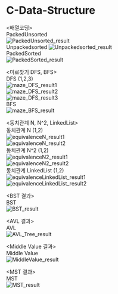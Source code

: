 # C-Data-Structure

<배열코딩>
<br/>
PackedUnsorted
<br/>
![PackedUnsorted_result](https://user-images.githubusercontent.com/79328858/170777133-bd1d40d5-d5f1-4966-b4a4-9cfbd613cad7.JPG)
<br/>
Unpackedsorted
![Unpackedsorted_result](https://user-images.githubusercontent.com/79328858/170777136-295ace10-d2a6-43ae-9d2c-35c6a6bb4b58.JPG)
<br/>
PackedSorted
<br/>
![PackedSorted_result](https://user-images.githubusercontent.com/79328858/170777137-2acc998a-bdc9-4e00-9549-64087956aec5.JPG)
<br/>


<미로찾기 DFS, BFS>
<br/>
DFS (1,2,3)
<br/>
![maze_DFS_result1](https://user-images.githubusercontent.com/79328858/170777189-936ed9fa-2a7a-418a-a430-8a3394bc4cd2.JPG)
<br/>
![maze_DFS_result2](https://user-images.githubusercontent.com/79328858/170777194-e7189cc7-fa71-4464-b946-baa0c390efa0.JPG)
<br/>
![maze_DFS_result3](https://user-images.githubusercontent.com/79328858/170777196-4c139808-cd79-4aa1-93fd-c6dfcfecf37d.JPG)
<br/>
BFS
<br/>
![maze_BFS_result](https://user-images.githubusercontent.com/79328858/170777197-cc5eed62-94e1-463e-bd16-7e720226b1c3.JPG)
<br/>



<동치관계 N, N^2, LinkedList>
<br/>
동치관계 N (1,2)
<br/>
![equivalenceN_result1](https://user-images.githubusercontent.com/79328858/170777283-098815e5-916d-4f0c-b332-78053a10720f.JPG)
<br/>
![equivalenceN_result2](https://user-images.githubusercontent.com/79328858/170777287-3399840c-9935-4066-ba36-e9b4eec8d085.JPG)
<br/>
동치관계 N^2 (1,2)
<br/>
![equivalenceN2_result1](https://user-images.githubusercontent.com/79328858/170777288-45af8a41-cfd4-47e0-b313-3842a1ec7369.JPG)
<br/>
![equivalenceN2_result2](https://user-images.githubusercontent.com/79328858/170777289-3b187596-150c-4d30-aa50-d88ea68d51e5.JPG)
<br/>
동치관계 LinkedList (1,2)
<br/>
![equivalenceLinkedList_result1](https://user-images.githubusercontent.com/79328858/170777291-19662d72-6d23-4c70-9627-91dab081f0f8.JPG)
<br/>
![equivalenceLinkedList_result2](https://user-images.githubusercontent.com/79328858/170777293-2c70b759-863d-43d5-a2b9-adfdec006072.JPG)
<br/>



<BST 결과>
<br/>
BST
<br/>
![BST_result](https://user-images.githubusercontent.com/79328858/170777313-2b138b9c-9a04-4f48-9278-056a90479f06.JPG)
<br/>

  
<AVL 결과>
<br/>
AVL
<br/>
![AVL_Tree_result](https://user-images.githubusercontent.com/79328858/170777333-09aa4144-2eed-4634-b6bd-d36d63b01dff.JPG)
<br/>


  
<Middle Value 결과>
<br/>
Middle Value
<br/>
![MiddleValue_result](https://user-images.githubusercontent.com/79328858/170777359-42dab822-c35c-4e66-84b9-ff0715b76bb4.JPG)
<br/>


<MST 결과>
<br/>
MST
<br/>
![MST_result](https://user-images.githubusercontent.com/79328858/171359145-86e1f768-1486-4bc5-9e6f-019c253b280c.JPG)
<br/>
